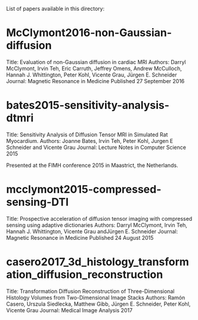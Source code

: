 List of papers available in this directory:

# McClymont2016-non-Gaussian-diffusion

Title: Evaluation of non-Gaussian diffusion in cardiac MRI
Authors: Darryl McClymont, Irvin Teh, Eric Carruth, Jeffrey Omens, Andrew McCulloch, 
Hannah J. Whittington, Peter Kohl, Vicente Grau, Jürgen E. Schneider
Journal: Magnetic Resonance in Medicine
Published 27 September 2016

# bates2015-sensitivity-analysis-dtmri

Title: Sensitivity Analysis of Diffusion Tensor MRI in Simulated Rat Myocardium.
Authors: Joanne Bates, Irvin Teh, Peter Kohl, Jurgen E Schneider and Vicente Grau
Journal: Lecture Notes in Computer Science 2015

Presented at the FIMH conference 2015 in Maastrict, the Netherlands.

# mcclymont2015-compressed-sensing-DTI

Title: Prospective acceleration of diffusion tensor imaging with compressed sensing using adaptive dictionaries
Authors: Darryl McClymont, Irvin Teh, Hannah J. Whittington, Vicente Grau andJürgen E. Schneider
Journal: Magnetic Resonance in Medicine
Published 24 August 2015

# casero2017_3d_histology_transformation_diffusion_reconstruction

Title: Transformation Diffusion Reconstruction of Three-Dimensional Histology Volumes from Two-Dimensional Image Stacks
Authors: Ramón Casero, Urszula Siedlecka, Matthew Gibb, Jürgen E. Schneider, Peter Kohl, Vicente Grau
Journal: Medical Image Analysis 2017

